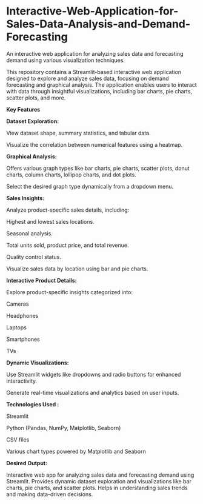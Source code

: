 # Interactive-Web-Application-for-Sales-Data-Analysis-and-Demand-Forecasting
An interactive web application for analyzing sales data and forecasting demand using various visualization techniques.

This repository contains a Streamlit-based interactive web application designed to explore and analyze sales data, focusing on demand forecasting and graphical analysis. The application enables users to interact with data through insightful visualizations, including bar charts, pie charts, scatter plots, and more.

**Key Features**

**Dataset Exploration:**

  View dataset shape, summary statistics, and tabular data.
  
  Visualize the correlation between numerical features using a heatmap.

**Graphical Analysis:**

  Offers various graph types like bar charts, pie charts, scatter plots, donut charts, column charts, lollipop charts, and dot plots.
  
  Select the desired graph type dynamically from a dropdown menu.

**Sales Insights:**

Analyze product-specific sales details, including:

  Highest and lowest sales locations.
  
  Seasonal analysis.
  
  Total units sold, product price, and total revenue.
  
  Quality control status.
  
  Visualize sales data by location using bar and pie charts.
  

**Interactive Product Details:**

Explore product-specific insights categorized into:

  Cameras
  
  Headphones
  
  Laptops
  
  Smartphones
  
  TVs

**Dynamic Visualizations:**

Use Streamlit widgets like dropdowns and radio buttons for enhanced interactivity.

Generate real-time visualizations and analytics based on user inputs.

**Technologies Used :**

  Streamlit
  
  Python (Pandas, NumPy, Matplotlib, Seaborn)
  
  CSV files
  
  Various chart types powered by Matplotlib and Seaborn

**Desired Output:**

Interactive web app for analyzing sales data and forecasting demand using Streamlit. Provides dynamic dataset exploration and visualizations like bar charts, pie charts, and scatter plots. Helps in understanding sales trends and making data-driven decisions.


  

